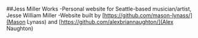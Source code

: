 ##Jess Miller Works
-Personal website for Seattle-based musician/artist, Jesse William Miller
-Website built by [https://github.com/mason-lynass/](Mason Lynass) and [https://github.com/alexbriannaughton/](Alex Naughton)